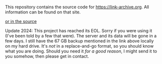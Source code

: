 This repository contains the source code for https://link-archive.org. All information can be found on that site.

[or in the source](https://github.com/phil294/link-archive.org/blob/master/web/src/views/Index.vue)

Update 2024: This project has reached its EOL. Sorry if you were using it (I've been told by a few that were). The server and its data will be gone in a few days. I still have the 67 GB backup mentioned in the link above locally on my hard drive. It's *not* in a replace-and-go format, so you should know what you are doing. Should you need it *for a good reason*, I might send it to you somehow, then please get in contact.
